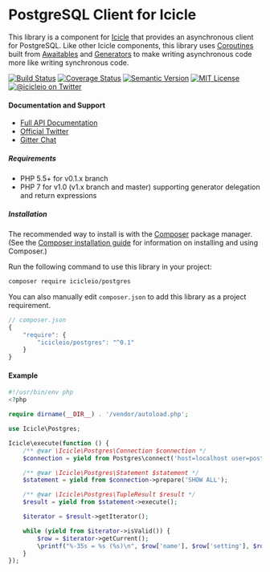 # PostgreSQL Client for Icicle

This library is a component for [Icicle](https://github.com/icicleio/icicle) that provides an asynchronous client for PostgreSQL. Like other Icicle components, this library uses [Coroutines](https://icicle.io/docs/manual/coroutines/) built from [Awaitables](https://icicle.io/docs/manual/awaitables/) and [Generators](http://www.php.net/manual/en/language.generators.overview.php) to make writing asynchronous code more like writing synchronous code.

[![Build Status](https://img.shields.io/travis/icicleio/postgres/v1.x.svg?style=flat-square)](https://travis-ci.org/icicleio/postgres)
[![Coverage Status](https://img.shields.io/coveralls/icicleio/postgres/v1.x.svg?style=flat-square)](https://coveralls.io/r/icicleio/postgres)
[![Semantic Version](https://img.shields.io/github/release/icicleio/postgres.svg?style=flat-square)](http://semver.org)
[![MIT License](https://img.shields.io/packagist/l/icicleio/postgres.svg?style=flat-square)](LICENSE)
[![@icicleio on Twitter](https://img.shields.io/badge/twitter-%40icicleio-5189c7.svg?style=flat-square)](https://twitter.com/icicleio)

#### Documentation and Support

- [Full API Documentation](https://icicle.io/docs)
- [Official Twitter](https://twitter.com/icicleio)
- [Gitter Chat](https://gitter.im/icicleio/icicle)

##### Requirements

- PHP 5.5+ for v0.1.x branch
- PHP 7 for v1.0 (v1.x branch and master) supporting generator delegation and return expressions

##### Installation

The recommended way to install is with the [Composer](http://getcomposer.org/) package manager. (See the [Composer installation guide](https://getcomposer.org/doc/00-intro.md) for information on installing and using Composer.)

Run the following command to use this library in your project: 

```bash
composer require icicleio/postgres
```

You can also manually edit `composer.json` to add this library as a project requirement.

```js
// composer.json
{
    "require": {
        "icicleio/postgres": "^0.1"
    }
}
```

#### Example

```php
#!/usr/bin/env php
<?php

require dirname(__DIR__) . '/vendor/autoload.php';

use Icicle\Postgres;

Icicle\execute(function () {
    /** @var \Icicle\Postgres\Connection $connection */
    $connection = yield from Postgres\connect('host=localhost user=postgres');

    /** @var \Icicle\Postgres\Statement $statement */
    $statement = yield from $connection->prepare('SHOW ALL');

    /** @var \Icicle\Postgres\TupleResult $result */
    $result = yield from $statement->execute();

    $iterator = $result->getIterator();

    while (yield from $iterator->isValid()) {
        $row = $iterator->getCurrent();
        \printf("%-35s = %s (%s)\n", $row['name'], $row['setting'], $row['description']);
    }
});
```